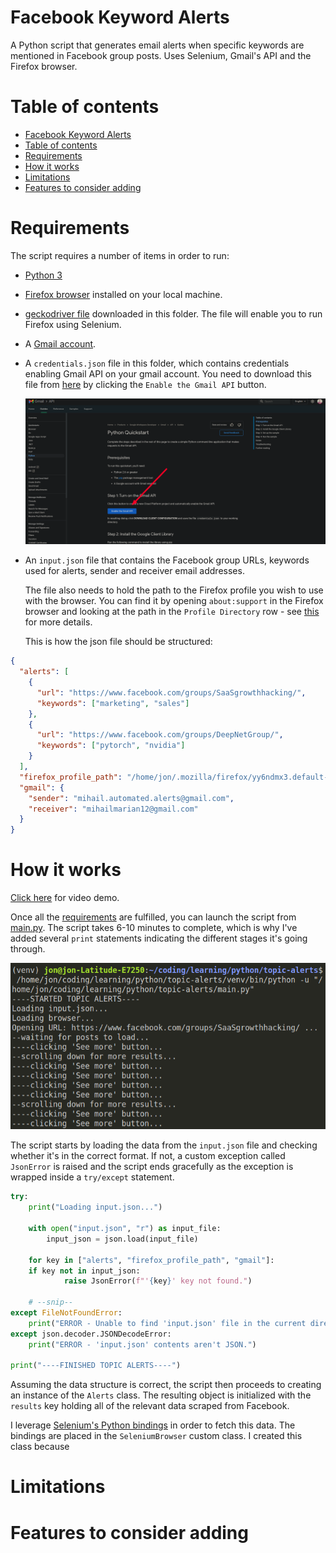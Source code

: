 # Facebook Keyword Alerts
A Python script that generates email alerts when specific keywords are mentioned in Facebook group posts. Uses Selenium, Gmail's API and the Firefox browser.

# Table of contents
- [Facebook Keyword Alerts](#facebook-keyword-alerts)
- [Table of contents](#table-of-contents)
- [Requirements](#requirements)
- [How it works](#how-it-works)
- [Limitations](#limitations)
- [Features to consider adding](#features-to-consider-adding)

# Requirements

The script requires a number of items in order to run:

- [Python 3](https://docs.python.org/3/)
- [Firefox browser](https://www.mozilla.org/firefox/new/) installed on your local machine.
- [geckodriver file](https://github.com/mozilla/geckodriver/releases) downloaded in this folder. The file will enable you to run Firefox using Selenium.
- A [Gmail account](https://gmail.com/).
- A `credentials.json` file in this folder, which contains credentials enabling Gmail API on your gmail account. You need to download this file from [here](https://developers.google.com/gmail/api/quickstart/python) by clicking the `Enable the Gmail API` button.
  
  ![gmail api](./demo/gmail_api.png)

- An `input.json` file that contains the Facebook group URLs, keywords used for alerts, sender and receiver email addresses.
  
  The file also needs to hold the path to the Firefox profile you wish to use with the browser. You can find it by opening `about:support` in the Firefox browser and looking at the path in the `Profile Directory` row - see [this](https://support.mozilla.org/en-US/kb/profiles-where-firefox-stores-user-data) for more details.

  This is how the json file should be structured:

```json
{
  "alerts": [
    {
      "url": "https://www.facebook.com/groups/SaaSgrowthhacking/",
      "keywords": ["marketing", "sales"]
    },
    {
      "url": "https://www.facebook.com/groups/DeepNetGroup/",
      "keywords": ["pytorch", "nvidia"]
    }
  ],
  "firefox_profile_path": "/home/jon/.mozilla/firefox/yy6ndmx3.default-release",
  "gmail": {
    "sender": "mihail.automated.alerts@gmail.com",
    "receiver": "mihailmarian12@gmail.com"
  }
}
```

# How it works

[Click here](https://youtu.be/_H-7zwYzkgw) for video demo.

Once all the [requirements](#requirements) are fulfilled, you can launch the script from [main.py](./main.py). The script takes 6-10 minutes to complete, which is why I've added several `print` statements indicating the different stages it's going through.

![stages](demo/stages.png)

The script starts by loading the data from the `input.json` file and checking whether it's in the correct format. If not, a custom exception called `JsonError` is raised and the script ends gracefully as the exception is wrapped inside a `try/except` statement. 

```python
try:
    print("Loading input.json...")

    with open("input.json", "r") as input_file:
        input_json = json.load(input_file)

    for key in ["alerts", "firefox_profile_path", "gmail"]:
    if key not in input_json:
            raise JsonError(f"'{key}' key not found.")

    # --snip--
except FileNotFoundError:
    print("ERROR - Unable to find 'input.json' file in the current directory.")
except json.decoder.JSONDecodeError:
    print("ERROR - 'input.json' contents aren't JSON.")

print("----FINISHED TOPIC ALERTS----")
```

Assuming the data structure is correct, the script then proceeds to creating an instance of the `Alerts` class. The resulting object is initialized with the `results` key holding all of the relevant data scraped from Facebook. 

I leverage [Selenium's Python bindings](https://pypi.org/project/selenium/) in order to fetch this data. The bindings are placed in the `SeleniumBrowser` custom class. I created this class because 

# Limitations

# Features to consider adding

